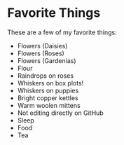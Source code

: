 # Favorite Things

These are a few of my favorite things:

- Flowers (Daisies)
- Flowers (Roses)
- Flowers (Gardenias)
- Flour
- Raindrops on roses
- Whiskers on box plots!
- Whiskers on puppies
- Bright copper kettles
- Warm woolen mittens
- Not editing directly on GitHub
- Sleep
- Food
- Tea
